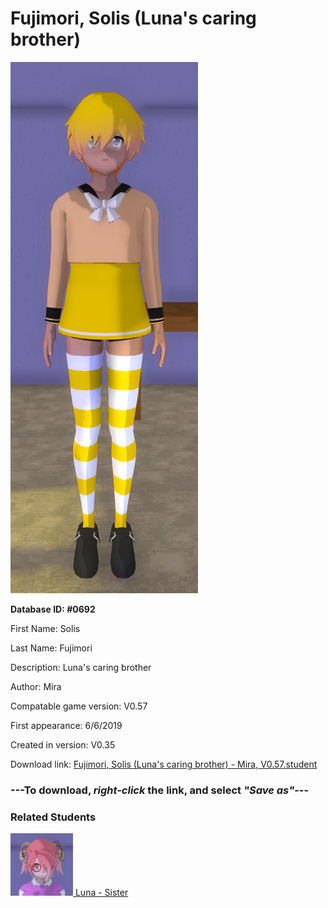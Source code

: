 # Fujimori, Solis (Luna's caring brother)

<img src="../../Files/Images/Fujimori, Solis (Luna's caring brother).png" title="Fujimori, Solis (Luna's caring brother) - Mira, V0.57">

**Database ID: #0692**

First Name: Solis

Last Name: Fujimori

Description: Luna's caring brother

Author: Mira

Compatable game version: V0.57

First appearance: 6/6/2019

Created in version: V0.35

Download link: <a href="https://raw.githubusercontent.com/Arbiter1223/Daigaku-Gurashi-Custom-Students/master/Files/Student%20Files/Fujimori%2C%20Solis%20(Luna's%20caring%20brother)%20-%20Mira%2C%20V0.57.student">Fujimori, Solis (Luna's caring brother) - Mira, V0.57.student</a>

### ---**To download, _right-click_ the link, and select _"Save as"_**---

### Related Students

<a href="Fujimori, Luna (A shy and innocent goat girl).md"><img src="../../Files/Thumbs/Fujimori, Luna (A shy and innocent goat girl).png" height="100" width="100" title="Fujimori, Luna (A shy and innocent goat girl) - Mira, V0.57"></a><a href="Fujimori, Luna (A shy and innocent goat girl).md"> Luna - Sister</a>

